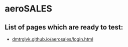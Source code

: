 # aeroSALES

## List of pages which are ready to test:

- <a href="dmtrglvk.github.io/aerosales/login.html">dmtrglvk.github.io/aerosales/login.html</a>
